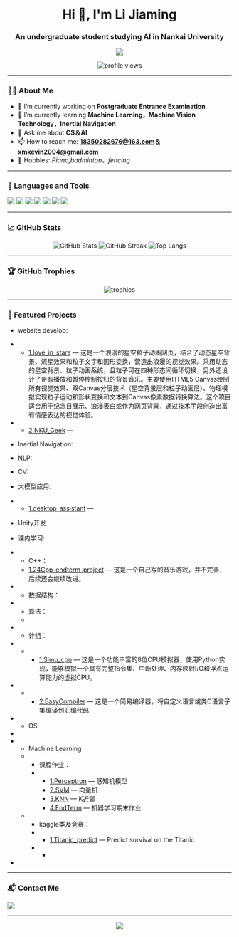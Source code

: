 <h1 align="center">Hi 👋, I'm Li Jiaming</h1>
<h3 align="center">An undergraduate student studying AI in Nankai University </h3>


<p align="center">
  <img src="http://www.jindacable.com/upload/default/20200710/1a7c26e38fa46728017af1c384a2cd68.jpg" />
</p>


<p align="center">
  <img src="https://komarev.com/ghpvc/?username=your-github-username&label=Profile%20views&color=0e75b6&style=flat" alt="profile views" />
</p>

---

### 🧑‍💻 About Me

- 🔭 I’m currently working on **Postgraduate Entrance Examination**
- 🌱 I’m currently learning **Machine Learning，Machine Vision Technology，Inertial Navigation**
- 💬 Ask me about **CS＆AI**
- 📫 How to reach me: **18350282676@163.com＆xmkevin2004@gmail.com**
- 🧠 Hobbies: *Piano,badminton，fencing*

---

### 🚀 Languages and Tools

<p align="left">
  <img src="https://img.shields.io/badge/Python-3776AB?style=for-the-badge&logo=python&logoColor=white" />
  <img src="https://img.shields.io/badge/JavaScript-F7DF1E?style=for-the-badge&logo=javascript&logoColor=black" />
  <img src="https://img.shields.io/badge/React-20232A?style=for-the-badge&logo=react&logoColor=61DAFB" />
  <img src="https://img.shields.io/badge/Node.js-339933?style=for-the-badge&logo=nodedotjs&logoColor=white" />
  <img src="https://img.shields.io/badge/Docker-2496ED?style=for-the-badge&logo=docker&logoColor=white" />
  <img src="https://img.shields.io/badge/PostgreSQL-316192?style=for-the-badge&logo=postgresql&logoColor=white" />
  <img src="https://img.shields.io/badge/Git-F05032?style=for-the-badge&logo=git&logoColor=white" />
</p>

---

### 📈 GitHub Stats

<p align="center">
  <img src="https://github-readme-stats.vercel.app/api?username=your-github-username&show_icons=true&theme=github_dark" alt="GitHub Stats" />
  <img src="https://github-readme-streak-stats.herokuapp.com/?user=your-github-username&theme=dark" alt="GitHub Streak" />
  <img src="https://github-readme-stats.vercel.app/api/top-langs/?username=your-github-username&layout=compact&theme=github_dark" alt="Top Langs" />
</p>

---

### 🏆 GitHub Trophies

<p align="center">
  <img src="https://github-profile-trophy.vercel.app/?username=your-github-username&theme=darkhub&column=4&margin-w=15&margin-h=15" alt="trophies" />
</p>

---

### 🌟 Featured Projects

- website develop:
- - [1.love_in_stars](https://github.com/Kevin20041008/love_in_stars) — 这是一个浪漫的星空粒子动画网页，结合了动态星空背景、流星效果和粒子文字和图形变换，营造出浪漫的视觉效果。采用动态的星空背景、粒子动画系统，且粒子可在四种形态间循环切换，另外还设计了带有播放和暂停控制按钮的背景音乐。主要使用HTML5 Canvas绘制所有视觉效果、双Canvas分层技术（星空背景层和粒子动画层）、物理模拟实现粒子运动和形状变换和文本到Canvas像素数据转换算法。这个项目适合用于纪念日展示、浪漫表白或作为网页背景，通过技术手段创造出富有情感表达的视觉体验。
- - [2.NKU_Geek](https://github.com/Kevin20041008/love_in_stars) —



- Inertial Navigation:
- NLP:

- CV:
- 大模型应用:
- - [1.desktop_assistant](https://github.com/Kevin20041008/desktop_assistant) —



- Unity开发

- 课内学习:
- - C++：
  - [1.24Cpp-endterm-project](https://github.com/Kevin20041008/24Cpp-endterm-project) — 这是一个自己写的音乐游戏，并不完善，后续还会继续改进。
 
- - 数据结构：
- - 算法：
  - 
- - 计组：
- - - [1.Simu_cpu](https://github.com/Kevin20041008/Simu_cpu) — 这是一个功能丰富的8位CPU模拟器，使用Python实现，能够模拟一个具有完整指令集、中断处理、内存映射I/O和浮点运算能力的虚拟CPU。
- - - [2.EasyCompiler](https://github.com/Kevin20041008/EasyCompiler) — 这是一个简易编译器，将自定义语言或类C语言子集编译到汇编代码.

- - OS
- 

 
- - Machine Learning
  - - 课程作业：
    - - [1.Perceptron](https://github.com/Kevin20041008/Perceptron_machinelearning) — 感知机模型
      - [2.SVM](https://github.com/Kevin20041008/SVM_machinelearning) — 向量机
      - [3.KNN](https://github.com/Kevin20041008/KNN_machinelearning) — K近邻
      - [4.EndTerm](https://github.com/Kevin20041008/Machine_learningEndTerm) — 机器学习期末作业
  - - kaggle类及竞赛：
    - -  [1.Titanic_predict](https://github.com/Kevin20041008/Titanic_predict) — Predict survival on the Titanic 
    - -
- 
---

### 📬 Contact Me

<p>
  <a href="mailto:xmkevin2004@gmail.com"><img src="https://img.shields.io/badge/email-D14836?style=for-the-badge&logo=gmail&logoColor=white" /></a>
 
</p>

---

<p align="center">
  <img src="https://quotes-github-readme.vercel.app/api?type=horizontal&theme=dark" />
</p>

